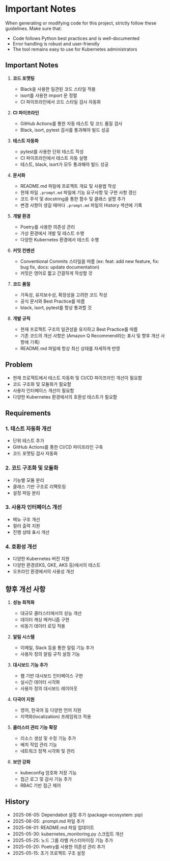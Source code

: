 # Important Notes

When generating or modifying code for this project, strictly follow these guidelines. Make sure that:
- Code follows Python best practices and is well-documented
- Error handling is robust and user-friendly
- The tool remains easy to use for Kubernetes administrators

## Important Notes

1. **코드 포맷팅**
   - Black을 사용한 일관된 코드 스타일 적용
   - isort를 사용한 import 문 정렬
   - CI 파이프라인에서 코드 스타일 검사 자동화

2. **CI 파이프라인**
   - GitHub Actions를 통한 자동 테스트 및 코드 품질 검사
   - Black, isort, pytest 검사를 통과해야 빌드 성공

3. **테스트 자동화**
   - pytest를 사용한 단위 테스트 작성
   - CI 파이프라인에서 테스트 자동 실행
   - 테스트, black, isort가 모두 통과해야 빌드 성공

4. **문서화**
   - README.md 파일에 프로젝트 개요 및 사용법 작성
   - 현재 파일 `.prompt.md` 파일에 기능 요구사항 및 구현 사항 갱신
   - 코드 주석 및 docstring을 통한 함수 및 클래스 설명 추가
   - 변경 사항이 생길 때마다 `.prompt.md` 파일의 History 섹션에 기록

5. **개발 환경**
   - Poetry를 사용한 의존성 관리
   - 가상 환경에서 개발 및 테스트 수행
   - 다양한 Kubernetes 환경에서 테스트 수행

6. **커밋 컨벤션**
   - Conventional Commits 스타일을 따름 (ex: feat: add new feature, fix: bug fix, docs: update documentation)
   - 커밋은 영어로 짧고 간결하게 작성할 것

7. **코드 품질**
   - 가독성, 유지보수성, 확장성을 고려한 코드 작성
   - 공식 문서와 Best Practice를 따름
   - black, isort, pytest를 항상 통과할 것

8. **개발 규칙**
   - 현재 프로젝트 구조의 일관성을 유지하고 Best Practice를 따름
   - 기존 코드의 개선 사항은 (Amazon Q Recommend라는 표시 및 향후 개선 사항에 기록)
   - README.md 파일에 항상 최신 상태를 자세하게 반영

## Problem

- 현재 프로젝트에서 테스트 자동화 및 CI/CD 파이프라인 개선이 필요함
- 코드 구조화 및 모듈화가 필요함
- 사용자 인터페이스 개선이 필요함
- 다양한 Kubernetes 환경에서의 호환성 테스트가 필요함

## Requirements

### 1. **테스트 자동화 개선**
- 단위 테스트 추가
- GitHub Actions를 통한 CI/CD 파이프라인 구축
- 코드 포맷팅 검사 자동화

### 2. **코드 구조화 및 모듈화**
- 기능별 모듈 분리
- 클래스 기반 구조로 리팩토링
- 설정 파일 분리

### 3. **사용자 인터페이스 개선**
- 메뉴 구조 개선
- 컬러 출력 지원
- 진행 상태 표시 개선

### 4. **호환성 개선**
- 다양한 Kubernetes 버전 지원
- 다양한 환경(EKS, GKE, AKS 등)에서의 테스트
- 오프라인 환경에서의 사용성 개선

## 향후 개선 사항

1. **성능 최적화**
   - 대규모 클러스터에서의 성능 개선
   - 데이터 캐싱 메커니즘 구현
   - 비동기 데이터 로딩 적용

2. **알림 시스템**
   - 이메일, Slack 등을 통한 알림 기능 추가
   - 사용자 정의 알림 규칙 설정 기능

3. **대시보드 기능 추가**
   - 웹 기반 대시보드 인터페이스 구현
   - 실시간 데이터 시각화
   - 사용자 정의 대시보드 레이아웃

4. **다국어 지원**
   - 영어, 한국어 등 다양한 언어 지원
   - 지역화(localization) 프레임워크 적용

5. **클러스터 관리 기능 확장**
   - 리소스 생성 및 수정 기능 추가
   - 배치 작업 관리 기능
   - 네트워크 정책 시각화 및 관리

6. **보안 강화**
   - kubeconfig 암호화 저장 기능
   - 접근 로그 및 감사 기능 추가
   - RBAC 기반 접근 제어

## History

- 2025-06-05: Dependabot 설정 추가 (package-ecosystem: pip)
- 2025-06-05: .prompt.md 파일 추가
- 2025-06-01: README.md 파일 업데이트
- 2025-05-30: kubernetes_monitoring.py 스크립트 개선
- 2025-05-25: 노드 그룹 라벨 커스터마이징 기능 추가
- 2025-05-20: Poetry를 사용한 의존성 관리 추가
- 2025-05-15: 초기 프로젝트 구조 설정
